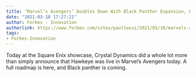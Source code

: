 ```yaml
---
title: ‘Marvel’s Avengers’ Doubles Down With Black Panther Expansion, Full Roadmap
date: "2021-03-18 17:27:21"
author: Forbes - Innovation
authorlink: https://www.forbes.com/sites/paultassi/2021/03/18/marvels-avengers-doubles-down-with-black-panther-expansion-full-roadmap/
tags:
- Forbes-Innovation
---
```

Today at the Square Enix showcase, Crystal Dynamics did a whole lot more than simply announce that Hawkeye was live in Marvel’s Avengers today. A full roadmap is here, and Black panther is coming.